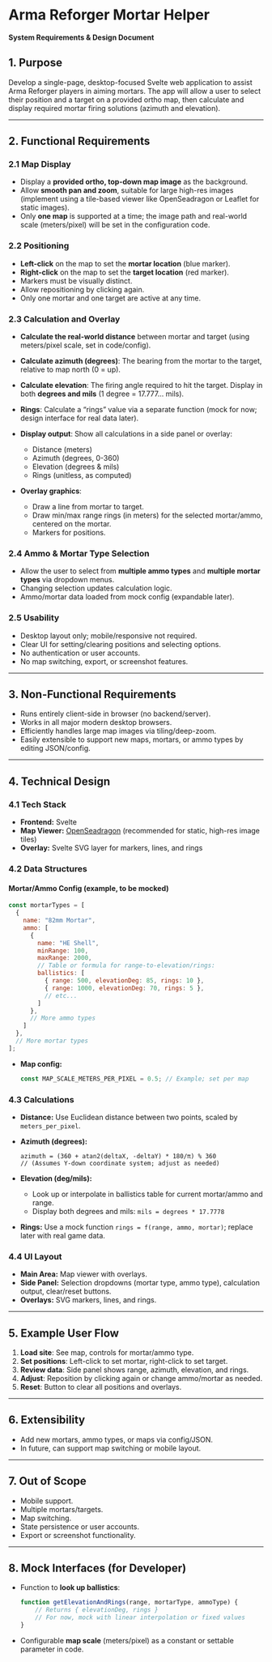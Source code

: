 # Arma Reforger Mortar Helper

**System Requirements & Design Document**

## 1. Purpose

Develop a single-page, desktop-focused Svelte web application to assist Arma Reforger players in aiming mortars. The app will allow a user to select their position and a target on a provided ortho map, then calculate and display required mortar firing solutions (azimuth and elevation).

---

## 2. Functional Requirements

### 2.1 Map Display

* Display a **provided ortho, top-down map image** as the background.
* Allow **smooth pan and zoom**, suitable for large high-res images (implement using a tile-based viewer like OpenSeadragon or Leaflet for static images).
* Only **one map** is supported at a time; the image path and real-world scale (meters/pixel) will be set in the configuration code.

### 2.2 Positioning

* **Left-click** on the map to set the **mortar location** (blue marker).
* **Right-click** on the map to set the **target location** (red marker).
* Markers must be visually distinct.
* Allow repositioning by clicking again.
* Only one mortar and one target are active at any time.

### 2.3 Calculation and Overlay

* **Calculate the real-world distance** between mortar and target (using meters/pixel scale, set in code/config).
* **Calculate azimuth (degrees)**: The bearing from the mortar to the target, relative to map north (0 = up).
* **Calculate elevation**: The firing angle required to hit the target. Display in both **degrees and mils** (1 degree = 17.777... mils).
* **Rings**: Calculate a “rings” value via a separate function (mock for now; design interface for real data later).
* **Display output**: Show all calculations in a side panel or overlay:

  * Distance (meters)
  * Azimuth (degrees, 0-360)
  * Elevation (degrees & mils)
  * Rings (unitless, as computed)
* **Overlay graphics**:

  * Draw a line from mortar to target.
  * Draw min/max range rings (in meters) for the selected mortar/ammo, centered on the mortar.
  * Markers for positions.

### 2.4 Ammo & Mortar Type Selection

* Allow the user to select from **multiple ammo types** and **multiple mortar types** via dropdown menus.
* Changing selection updates calculation logic.
* Ammo/mortar data loaded from mock config (expandable later).

### 2.5 Usability

* Desktop layout only; mobile/responsive not required.
* Clear UI for setting/clearing positions and selecting options.
* No authentication or user accounts.
* No map switching, export, or screenshot features.

---

## 3. Non-Functional Requirements

* Runs entirely client-side in browser (no backend/server).
* Works in all major modern desktop browsers.
* Efficiently handles large map images via tiling/deep-zoom.
* Easily extensible to support new maps, mortars, or ammo types by editing JSON/config.

---

## 4. Technical Design

### 4.1 Tech Stack

* **Frontend:** Svelte
* **Map Viewer:** [OpenSeadragon](https://openseadragon.github.io/) (recommended for static, high-res image tiles)
* **Overlay:** Svelte SVG layer for markers, lines, and rings

### 4.2 Data Structures

#### Mortar/Ammo Config (example, to be mocked)

```js
const mortarTypes = [
  {
    name: "82mm Mortar",
    ammo: [
      {
        name: "HE Shell",
        minRange: 100,
        maxRange: 2000,
        // Table or formula for range-to-elevation/rings:
        ballistics: [
          { range: 500, elevationDeg: 85, rings: 10 },
          { range: 1000, elevationDeg: 70, rings: 5 },
          // etc...
        ]
      },
      // More ammo types
    ]
  },
  // More mortar types
];
```

* **Map config:**

  ```js
  const MAP_SCALE_METERS_PER_PIXEL = 0.5; // Example; set per map
  ```

### 4.3 Calculations

* **Distance:**
  Use Euclidean distance between two points, scaled by `meters_per_pixel`.
* **Azimuth (degrees):**

  ```
  azimuth = (360 + atan2(deltaX, -deltaY) * 180/π) % 360
  // (Assumes Y-down coordinate system; adjust as needed)
  ```
* **Elevation (deg/mils):**

  * Look up or interpolate in ballistics table for current mortar/ammo and range.
  * Display both degrees and mils: `mils = degrees * 17.7778`
* **Rings:**
  Use a mock function `rings = f(range, ammo, mortar)`; replace later with real game data.

### 4.4 UI Layout

* **Main Area:** Map viewer with overlays.
* **Side Panel:** Selection dropdowns (mortar type, ammo type), calculation output, clear/reset buttons.
* **Overlays:** SVG markers, lines, and rings.

---

## 5. Example User Flow

1. **Load site**: See map, controls for mortar/ammo type.
2. **Set positions**: Left-click to set mortar, right-click to set target.
3. **Review data**: Side panel shows range, azimuth, elevation, and rings.
4. **Adjust**: Reposition by clicking again or change ammo/mortar as needed.
5. **Reset**: Button to clear all positions and overlays.

---

## 6. Extensibility

* Add new mortars, ammo types, or maps via config/JSON.
* In future, can support map switching or mobile layout.

---

## 7. Out of Scope

* Mobile support.
* Multiple mortars/targets.
* Map switching.
* State persistence or user accounts.
* Export or screenshot functionality.

---

## 8. Mock Interfaces (for Developer)

* Function to **look up ballistics**:

  ```js
  function getElevationAndRings(range, mortarType, ammoType) {
      // Returns { elevationDeg, rings }
      // For now, mock with linear interpolation or fixed values
  }
  ```
* Configurable **map scale** (meters/pixel) as a constant or settable parameter in code.